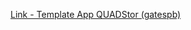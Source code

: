 [Link - Template App QUADStor (gatespb)](https://github.com/gatespb/zabbix_templates/tree/master/templates/Quadstor)
